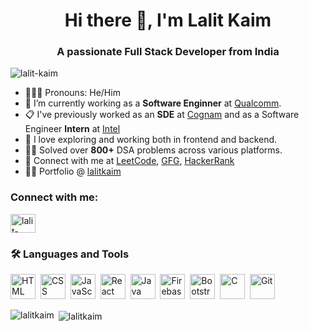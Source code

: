 <h1 align="center">Hi there 👋, I'm Lalit Kaim</h1>
<h3 align="center">A passionate Full Stack Developer from India</h3>

<p align="left"> <img src="https://komarev.com/ghpvc/?username=lalit-kaim&label=Profile%20views&color=0e75b6&style=flat" alt="lalit-kaim" /> </p>

- 👩🏻‍💻 Pronouns: He/Him
- 💼 I’m currently working as a <strong>Software Enginner</strong> at [Qualcomm](https://qualcomm.com/).
- 📋 I've previously worked as an <strong>SDE</strong> at [Cognam](https://www.cognam.com/) and as a Software Engineer <strong>Intern</strong> at [Intel](https://www.intel.com/)
- 🧭 I love exploring and working both in frontend and backend.
- 🧑‍💻 Solved over <strong>800+</strong> DSA problems across various platforms.
- 🔗 Connect with me at [LeetCode](https://leetcode.com/lalitkaim), [GFG](https://auth.geeksforgeeks.org/user/lalitkaim), [HackerRank](https://www.hackerrank.com/profile/lalitkaim)
- 👨‍💻 Portfolio @ [lalitkaim](https://www.lalitkaim.com)

<h3 align="left">Connect with me:</h3>
<p align="left">
  <a href="https://linkedin.com/in/lalitkaim" target="blank"><img align="center" src="https://github.com/lalitkaim/lalitkaim/assets/29949359/acd67ff3-e66f-475d-8163-594b27addfae" alt="lalit-kaim" height="30" width="40" /></a>
</p>

### :hammer_and_wrench: Languages and Tools 
<div>
  <img src="https://github.com/lalitkaim/lalitkaim/assets/29949359/93b3de7e-23c5-4389-bea4-7f20fd3131f2" title="HTML5" alt="HTML" width="40" height="40"/>&nbsp;
  <img src="https://github.com/lalitkaim/lalitkaim/assets/29949359/249f2f01-ec24-4ce2-8741-57bfdab5c4c5"  title="CSS3" alt="CSS" width="40" height="40"/>&nbsp;
  <img src="https://github.com/lalitkaim/lalitkaim/assets/29949359/8797c6f6-fe57-4de7-936d-98da868253a5" title="JavaScript" alt="JavaScript" width="40" height="40"/>&nbsp;
  <img src="https://github.com/lalitkaim/lalitkaim/assets/29949359/fad538db-90cd-4047-9501-198f8709ffc6" title="React" alt="React" width="40" height="40"/>&nbsp;
  <img src="https://github.com/lalitkaim/lalitkaim/assets/29949359/6a5193b9-7bcc-4175-acec-51eed61c4624" title="Java" alt="Java" width="40" height="40"/>&nbsp;
  <img src="https://github.com/lalitkaim/lalitkaim/assets/29949359/b8d03db6-87d8-4e30-8028-2f4acf8a7ef1" title="Firebase" alt="Firebase" width="40" height="40"/>&nbsp;
  <img src="https://github.com/lalitkaim/lalitkaim/assets/29949359/d61776fa-2e41-4b64-a1a7-3e75544b67d3" title="Bootstrap" alt="Bootstrap" width="40" height="40"/>&nbsp;
  <img src="https://github.com/lalitkaim/lalitkaim/assets/29949359/dbfa5fed-e4e7-4459-b5e6-9ff0f7c4be90" title="C" alt="C" width="40" height="40"/>&nbsp;
  <img src="https://github.com/lalitkaim/lalitkaim/assets/29949359/d33c5842-0637-4192-85c8-d115a032a736" title="Git" **alt="Git" width="40" height="40"/>
</div>  

<div>
  <p><img align="left" src="https://github-readme-stats.vercel.app/api/top-langs?username=lalitkaim&show_icons=true&locale=en&layout=compact" alt="lalitkaim" /></p>
  <p>&nbsp;<img align="center" src="https://github-readme-stats.vercel.app/api?username=lalitkaim&show_icons=true&locale=en" alt="lalitkaim" /></p>
</div>

